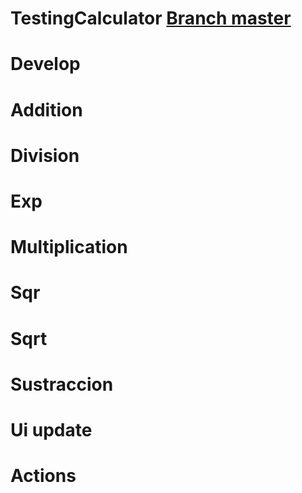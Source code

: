 # TestingCalculator [Branch master](https://github.com/Er1ck-Esp1n0sa/testing-calculator)

# Develop

# Addition

# Division

# Exp

# Multiplication

# Sqr

# Sqrt

# Sustraccion

# Ui update

# Actions